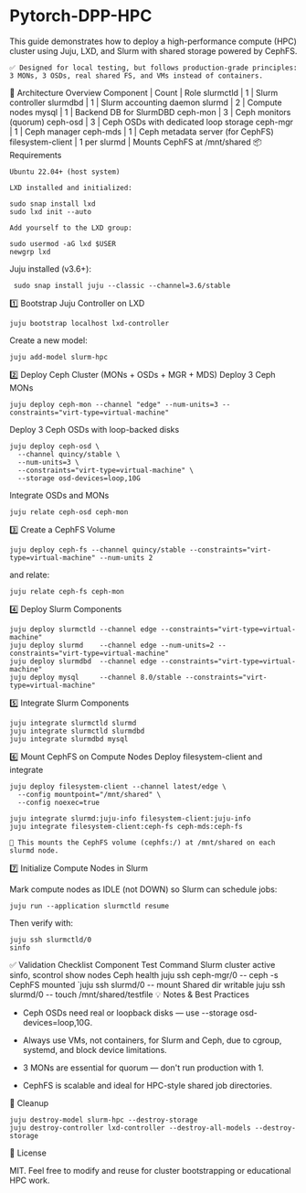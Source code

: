 # Pytorch-DPP-HPC
This guide demonstrates how to deploy a high-performance compute (HPC) cluster using Juju, LXD, and Slurm with shared storage powered by CephFS.

    ✅ Designed for local testing, but follows production-grade principles: 3 MONs, 3 OSDs, real shared FS, and VMs instead of containers.

🧱 Architecture Overview
Component	| Count |	Role
slurmctld	| 1 |	Slurm controller
slurmdbd	| 1 |	Slurm accounting daemon
slurmd	| 2 |	Compute nodes
mysql	| 1 |	Backend DB for SlurmDBD
ceph-mon |	3 |	Ceph monitors (quorum)
ceph-osd |	3 |	Ceph OSDs with dedicated loop storage
ceph-mgr |	1 |	Ceph manager
ceph-mds |	1 |	Ceph metadata server (for CephFS)
filesystem-client |	1 per slurmd |	Mounts CephFS at /mnt/shared
📦 Requirements

    Ubuntu 22.04+ (host system)

    LXD installed and initialized:
```
sudo snap install lxd
sudo lxd init --auto

Add yourself to the LXD group:

sudo usermod -aG lxd $USER
newgrp lxd
```
Juju installed (v3.6+):

   ` sudo snap install juju --classic --channel=3.6/stable`

1️⃣ Bootstrap Juju Controller on LXD

`juju bootstrap localhost lxd-controller`

Create a new model:

`juju add-model slurm-hpc`

2️⃣ Deploy Ceph Cluster (MONs + OSDs + MGR + MDS)
Deploy 3 Ceph MONs

`juju deploy ceph-mon --channel "edge" --num-units=3 --constraints="virt-type=virtual-machine"`

Deploy 3 Ceph OSDs with loop-backed disks

```
juju deploy ceph-osd \
  --channel quincy/stable \
  --num-units=3 \
  --constraints="virt-type=virtual-machine" \
  --storage osd-devices=loop,10G
```

Integrate OSDs and MONs

`juju relate ceph-osd ceph-mon`

3️⃣ Create a CephFS Volume

`juju deploy ceph-fs --channel quincy/stable --constraints="virt-type=virtual-machine" --num-units 2`

and relate:

`juju relate ceph-fs ceph-mon`


4️⃣ Deploy Slurm Components
```
juju deploy slurmctld --channel edge --constraints="virt-type=virtual-machine"
juju deploy slurmd    --channel edge --num-units=2 --constraints="virt-type=virtual-machine"
juju deploy slurmdbd  --channel edge --constraints="virt-type=virtual-machine"
juju deploy mysql     --channel 8.0/stable --constraints="virt-type=virtual-machine"
```
5️⃣ Integrate Slurm Components
```
juju integrate slurmctld slurmd
juju integrate slurmctld slurmdbd
juju integrate slurmdbd mysql
```
6️⃣ Mount CephFS on Compute Nodes
Deploy filesystem-client and integrate
```
juju deploy filesystem-client --channel latest/edge \
  --config mountpoint="/mnt/shared" \
  --config noexec=true

juju integrate slurmd:juju-info filesystem-client:juju-info
juju integrate filesystem-client:ceph-fs ceph-mds:ceph-fs
```

    🔁 This mounts the CephFS volume (cephfs:/) at /mnt/shared on each slurmd node.

7️⃣ Initialize Compute Nodes in Slurm

Mark compute nodes as IDLE (not DOWN) so Slurm can schedule jobs:
```
juju run --application slurmctld resume
```
Then verify with:
```
juju ssh slurmctld/0
sinfo
```

✅ Validation Checklist
Component	Test Command
Slurm cluster active	sinfo, scontrol show nodes
Ceph health	juju ssh ceph-mgr/0 -- ceph -s
CephFS mounted	`juju ssh slurmd/0 -- mount
Shared dir writable	juju ssh slurmd/0 -- touch /mnt/shared/testfile
💡 Notes & Best Practices

   - Ceph OSDs need real or loopback disks — use --storage osd-devices=loop,10G.

   - Always use VMs, not containers, for Slurm and Ceph, due to cgroup, systemd, and block device limitations.

   - 3 MONs are essential for quorum — don't run production with 1.

   - CephFS is scalable and ideal for HPC-style shared job directories.

🧼 Cleanup
```
juju destroy-model slurm-hpc --destroy-storage
juju destroy-controller lxd-controller --destroy-all-models --destroy-storage
```
📁 License

MIT. Feel free to modify and reuse for cluster bootstrapping or educational HPC work.
